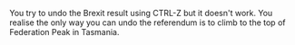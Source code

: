 You try to undo the Brexit result using CTRL-Z but it doesn't work. You realise the only way you can undo the referendum is to climb to the top of Federation Peak in Tasmania.

